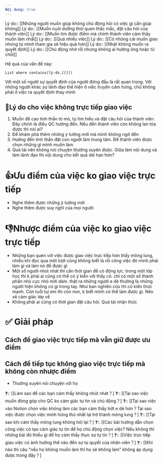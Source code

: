 ```yaml
---
Nội dung: true
---
```


Lý do:: [[Những người muốn giúp không chủ động hỏi có việc gì cần giúp không]]
Lý do:: [[Muốn nuôi dưỡng thói quen thắc mắc, đặt câu hỏi của thành viên]]
Lý do:: [[Muốn tìm được điểm mà chính thành viên cảm thấy muốn làm nhất]]
Lý do:: [[Quá nhiều việc]]
Lý do:: [[Có những cái muốn giao nhưng tự mình tham gia sẽ hiệu quả hơn]]
Lý do:: [[Nhật không muốn ra quyết định]]
Lý do:: [[Chủ động nhờ rồi nhưng không ai hưởng ứng hoặc từ chối]]

Hệ quả của vấn đề này:
```dataview
List where contains(lý-do,[[]])
```

 
Với một số người sự quyết định của người đứng đầu là rất quan trọng. Với những người khác sự lãnh đạo thể hiện ở việc truyền cảm hứng, chứ không phải ở việc ra quyết định thay mình

## 🤔Lý do cho việc không trực tiếp giao việc

1. Muốn đề cao tinh thần tò mò, tự tìm hiểu và đặt câu hỏi của thành viên. Đây chính là điều QC hướng đến. Nếu đến thành viên còn không lan tỏa được thì nói ai? 
2. Để khám phá thêm những ý tưởng mới mà mình không ngờ đến
3. Hướng đến tinh thần đặt con người làm trung tâm. Để thành viên được chọn những gì mình muốn làm
4. Quá tải nên không nói chuyện thường xuyên được. Giữa làm nội dung và làm lãnh đạo thì nội dung cho kết quả dài hạn hơn? 

# 👍Ưu điểm của việc ko giao việc trực tiếp
- Nghe thêm được những ý tưởng mới
- Nghe thêm được suy nghĩ của mọi người

# 👎Nhược điểm của việc ko giao việc trực tiếp
- Những bạn quen với việc được giao việc trực tiếp hơn thấy mông lung, nhiều khi đọc qua một lượt cũng không biết là rồi công việc đó mình phải làm gì và làm nó để được gì
- Một số người nhút nhát thì cần thời gian để có động lực. trong một lớp học thì k phải ai cũng có thể có ý kiến với thầy cô. chỉ có một số thành phần nhỏ cực nhỏ mới dám. thật ra những người e dè thường là những người hiện không có gì trong tay. Như ban nghiên cứu thì có kiến thức mạnh. Còn tuổi tụi em thì còn non, k biết mình có thể làm được gì. Nên sẽ cảm giác lép vế
- Không phải ai cũng có thời gian đặt câu hỏi. Quá tải nhận thức

# ✅ Giải pháp
## Cách để giao việc trực tiếp mà vẫn giữ được ưu điểm
## Cách để tiếp tục không giao việc trực tiếp mà không còn nhược điểm
- Thường xuyên nói chuyện với họ

❓:: [[Làm sao để các bạn cảm thấy không nhút nhát？]
❓:: [[Tại sao việc muốn đóng góp cho QC ko cảm giác tự tin và chủ động？]
❓:: [[Tại sao việc vào Notion chọn việc không làm các bạn cảm thấy bớt e dè hơn？Tại sao việc được chọn việc mình hứng thú nhất lại trở thành mông lung？]
❓:: [[Tại sao khi cảm thấy mông lung không hỏi lại？]
❓:: [[Các bài hướng dẫn chọn công việc có tạo cảm giác tự tin để họ chủ động chọn việc? Nếu không thì những bài đó thiếu gì để họ cảm thấy thực sự tự tin？]
❓:: [[Việc trực tiếp giao việc có ảnh hưởng thế nào đến sự tự quyết của nhân viên？]
❓:: [[Khi nào thì câu "nếu họ không muốn làm thì họ sẽ không làm" không áp dụng được trong đây？]